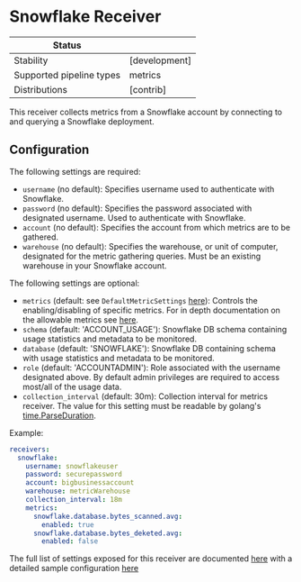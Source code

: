 # Snowflake Receiver

| Status                   |               |
|--------------------------|---------------|
| Stability                | [development] |
| Supported pipeline types | metrics       |
| Distributions            | [contrib]     |

This receiver collects metrics from a Snowflake account by connecting to and querying a Snowflake deployment.

## Configuration

The following settings are required:

* `username` (no default): Specifies username used to authenticate with Snowflake.
* `password` (no default): Specifies the password associated with designated username. Used to authenticate with Snowflake.
* `account` (no default): Specifies the account from which metrics are to be gathered.
* `warehouse` (no default): Specifies the warehouse, or unit of computer, designated for the metric gathering queries. Must be an existing warehouse in your Snowflake account.

The following settings are optional:

* `metrics` (default: see `DefaultMetricSettings` [here](./internal/metadata/generated_metrics.go)): Controls the enabling/disabling of specific metrics. For in depth documentation on the allowable metrics see [here](./documentation.md).
* `schema` (default: 'ACCOUNT_USAGE'): Snowflake DB schema containing usage statistics and metadata to be monitored.
* `database` (default: 'SNOWFLAKE'): Snowflake DB containing schema with usage statistics and metadata to be monitored.
* `role` (default: 'ACCOUNTADMIN'): Role associated with the username designated above. By default admin privileges are required to access most/all of the usage data.
* `collection_interval` (default: 30m): Collection interval for metrics receiver. The value for this setting must be readable by golang's [time.ParseDuration](https://pkg.go.dev/time#ParseDuration).

Example:
```yaml
receivers:
  snowflake:
    username: snowflakeuser
    password: securepassword
    account: bigbusinessaccount
    warehouse: metricWarehouse
    collection_interval: 18m
    metrics:
      snowflake.database.bytes_scanned.avg:
        enabled: true
      snowflake.database.bytes_deketed.avg:
        enabled: false
```

The full list of settings exposed for this receiver are documented [here](./config.go) with a detailed sample configuration [here](./testdata/config.yaml)
